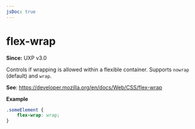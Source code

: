 ```yaml
---
jsDoc: true
---
```

# flex-wrap

**Since:** UXP v3.0

Controls if wrapping is allowed within a flexible container. Supports `nowrap` (default) and `wrap`.

**See**: https://developer.mozilla.org/en/docs/Web/CSS/flex-wrap

**Example**

```css
.someElement {
    flex-wrap: wrap;
}
```